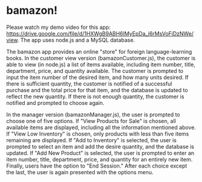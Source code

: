 # bamazon!

Please watch my demo video for this app: https://drive.google.com/file/d/1HXWgB9ABH6IMyEpDa_i6rMsVoFiDzNWe/view. The app uses node.js and a MySQL database.

The bamazon app provides an online "store" for foreign language-learning books. In the customer view version (bamazonCustomer.js), the customer is able to view (in node.js) a list of items available, including item number, title, department, price, and quantity available. The customer is prompted to input the item number of the desired item, and how many units desired. If there is sufficient quantity, the customer is notified of a successful purchase and the total price for that item, and the database is updated to reflect the new quantity. If there is not enough quantity, the customer is notified and prompted to choose again.

In the manager version (bamazonManager.js), the user is prompted to choose one of five options. If "View Products for Sale" is chosen, all available items are displayed, including all the information mentioned above. If "View Low Inventory" is chosen, only products with less than five items remaining are displayed. If "Add to Inventory" is selected, the user is prompted to select an item and add the desire quantity, and the database is updated. If "Add New Product" is selected, the user is prompted to enter an item number, title, department, price, and quantity for an entirely new item. Finally, users have the option to "End Session." After each choice except the last, the user is again presented with the options menu. 
